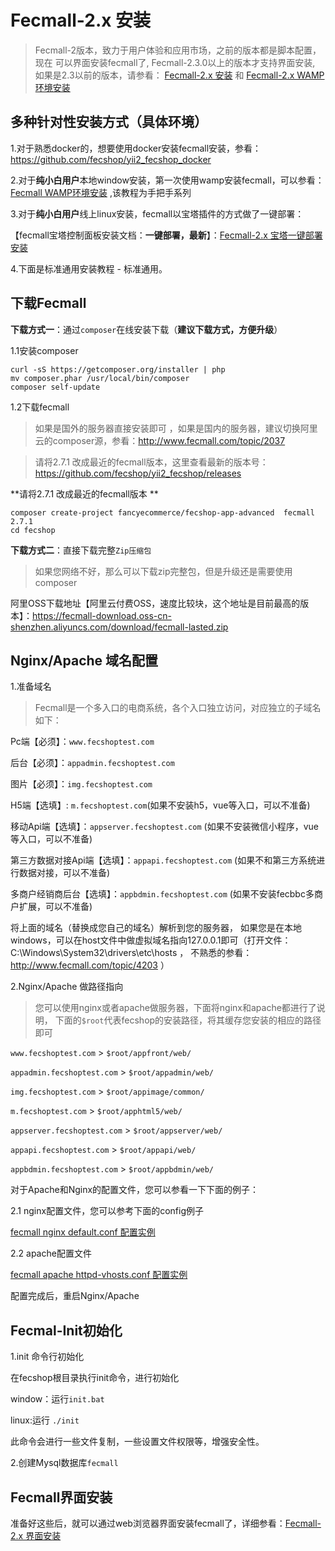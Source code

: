 Fecmall-2.x 安装
============

> Fecmall-2版本，致力于用户体验和应用市场，之前的版本都是脚本配置，现在
可以界面安装fecmall了, Fecmall-2.3.0以上的版本才支持界面安装, 如果是2.3以前的版本，请参看：
[Fecmall-2.x 安装](fecshop-2-about-hand-install.md)
 和 [Fecmall-2.x WAMP环境安装](fecshop-2-about-wamp-install.md)

多种针对性安装方式（具体环境）
-------
 
1.对于熟悉docker的，想要使用docker安装fecmall安装，参看：https://github.com/fecshop/yii2_fecshop_docker

2.对于**纯小白用户**本地window安装，第一次使用wamp安装fecmall，可以参看：
[Fecmall WAMP环境安装](fecshop-2-3-about-wamp-install.md)
,该教程为手把手系列

3.对于**纯小白用户**线上linux安装，fecmall以宝塔插件的方式做了一键部署：

【fecmall宝塔控制面板安装文档：**一键部署，最新**】：[Fecmall-2.x 宝塔一键部署安装](fecshop-2-graphical-bt-install.md)


4.下面是标准通用安装教程 - 标准通用。
 

下载Fecmall
-----------------

**下载方式一**：通过`composer`在线安装下载（**建议下载方式，方便升级**）

1.1安装composer

```
curl -sS https://getcomposer.org/installer | php
mv composer.phar /usr/local/bin/composer
composer self-update
```

1.2下载fecmall

> 如果是国外的服务器直接安装即可
，如果是国内的服务器，建议切换阿里云的composer源，参看：http://www.fecmall.com/topic/2037



> 请将2.7.1 改成最近的fecmall版本，这里查看最新的版本号： https://github.com/fecshop/yii2_fecshop/releases

**请将2.7.1 改成最近的fecmall版本 **

```
composer create-project fancyecommerce/fecshop-app-advanced  fecmall 2.7.1
cd fecshop
```

**下载方式二**：直接下载完整`Zip压缩包`

> 如果您网络不好，那么可以下载zip完整包，但是升级还是需要使用composer


阿里OSS下载地址【阿里云付费OSS，速度比较块，这个地址是目前最高的版本】：https://fecmall-download.oss-cn-shenzhen.aliyuncs.com/download/fecmall-lasted.zip



Nginx/Apache 域名配置
----------------------

1.准备域名

> Fecmall是一个多入口的电商系统，各个入口独立访问，对应独立的子域名如下：


Pc端【必须】：`www.fecshoptest.com`

后台【必须】：`appadmin.fecshoptest.com`

图片【必须】：`img.fecshoptest.com`

H5端【选填】: `m.fecshoptest.com`(如果不安装h5，vue等入口，可以不准备)

移动Api端【选填】：`appserver.fecshoptest.com`  (如果不安装微信小程序，vue等入口，可以不准备)
 
第三方数据对接Api端【选填】：`appapi.fecshoptest.com` (如果不和第三方系统进行数据对接，可以不准备)

多商户经销商后台【选填】：`appbdmin.fecshoptest.com` (如果不安装fecbbc多商户扩展，可以不准备)

将上面的域名（替换成您自己的域名）解析到您的服务器，
如果您是在本地windows，可以在host文件中做虚拟域名指向127.0.0.1即可（打开文件：C:\Windows\System32\drivers\etc\hosts ，
不熟悉的参看：http://www.fecmall.com/topic/4203 ）




2.Nginx/Apache 做路径指向



> 您可以使用nginx或者apache做服务器，下面将nginx和apache都进行了说明，
下面的`$root`代表fecshop的安装路径，将其缓存您安装的相应的路径即可

`www.fecshoptest.com`   >  `$root/appfront/web/`

`appadmin.fecshoptest.com`   >  `$root/appadmin/web/`

`img.fecshoptest.com`   >  `$root/appimage/common/`

`m.fecshoptest.com`   >  `$root/apphtml5/web/`

`appserver.fecshoptest.com`   >  `$root/appserver/web/`

`appapi.fecshoptest.com`   >  `$root/appapi/web/`

`appbdmin.fecshoptest.com`   >  `$root/appbdmin/web/`

对于Apache和Nginx的配置文件，您可以参看一下下面的例子：

2.1 nginx配置文件，您可以参考下面的config例子


[fecmall nginx default.conf 配置实例](http://www.fecmall.com/topic/2101)


2.2 apache配置文件


[fecmall apache httpd-vhosts.conf 配置实例](http://www.fecmall.com/topic/2100)




配置完成后，重启Nginx/Apache

Fecmal-Init初始化
------------------

1.init 命令行初始化

在fecshop根目录执行init命令，进行初始化

window：运行`init.bat`

linux:运行 `./init`

此命令会进行一些文件复制，一些设置文件权限等，增强安全性。




2.创建Mysql数据库`fecmall`


Fecmall界面安装
----------------


准备好这些后，就可以通过web浏览器界面安装fecmall了，详细参看：[Fecmall-2.x 界面安装](fecshop-2-graphical-web-install.md)












